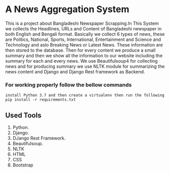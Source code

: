 # A News Aggregation System
This is a project about Bangladeshi Newspaper Scrapping.In This System we collects the Headlines, 
URLs and Content of Bangladeshi newspaper in both English and Bengali format. 
Basically we collect 6 types of news, these are Politics, National, Sports, International, Entertainment
and Science and Technology and aslo Breaking News or Latest News.
These information are then stored to the database. Then for every content we produce a small summary and 
then we show all the information to our website including the summary for each and every news.
We use Beautifulsoup4 for collecting news and for producing summary we use NLTK module for summarizing the news content 
and Django and Django Rest framework as Backend.  

### For working properly follow the bellow commands
~~~~
install Python 3.7 and then create a virtualenv then run the following
pip install -r requirements.txt
~~~~

## Used Tools
1. Python. 
2. Django.
3. DJango Rest Framework.
4. Beautifulsoup.
5. NLTK
6. HTML
7. CSS
8. Bootstrap
